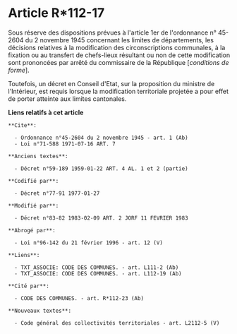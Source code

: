 # Article R*112-17

Sous réserve des dispositions prévues à l'article 1er de l'ordonnance n° 45-2604 du 2 novembre 1945 concernant les limites de
départements, les décisions relatives à la modification des circonscriptions communales, à la fixation ou au transfert de
chefs-lieux résultant ou non de cette modification sont prononcées par arrêté du commissaire de la République [*conditions de
forme*].

Toutefois, un décret en Conseil d'Etat, sur la proposition du ministre de l'Intérieur, est requis lorsque la modification
territoriale projetée a pour effet de porter atteinte aux limites cantonales.

**Liens relatifs à cet article**

	**Cite**:

	  - Ordonnance n°45-2604 du 2 novembre 1945 - art. 1 (Ab)
	  - Loi n°71-588 1971-07-16 ART. 7

	**Anciens textes**:

	  - Décret n°59-189 1959-01-22 ART. 4 AL. 1 et 2 (partie)

	**Codifié par**:

	  - Décret n°77-91 1977-01-27

	**Modifié par**:

	  - Décret n°83-82 1983-02-09 ART. 2 JORF 11 FEVRIER 1983

	**Abrogé par**:

	  - Loi n°96-142 du 21 février 1996 - art. 12 (V)

	**Liens**:

	  - TXT_ASSOCIE: CODE DES COMMUNES. - art. L111-2 (Ab)
	  - TXT_ASSOCIE: CODE DES COMMUNES. - art. L112-19 (Ab)

	**Cité par**:

	  - CODE DES COMMUNES. - art. R*112-23 (Ab)

	**Nouveaux textes**:

	  - Code général des collectivités territoriales - art. L2112-5 (V)
